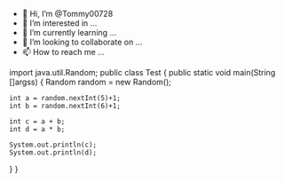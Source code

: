 - 👋 Hi, I’m @Tommy00728
- 👀 I’m interested in ...
- 🌱 I’m currently learning ...
- 💞️ I’m looking to collaborate on ...
- 📫 How to reach me ...

<!---
Tommy00728/Tommy00728 is a ✨ special ✨ repository because its `README.md` (this file) appears on your GitHub profile.
You can click the Preview link to take a look at your changes.
--->
import java.util.Random;
public class Test
{
  public static void main(String []argss)
  {
    Random random = new Random();
    
    int a = random.nextInt(5)+1;
    int b = random.nextInt(6)+1;
    
    int c = a + b;
    int d = a * b;
    
    System.out.println(c);
    System.out.println(d);
  }
}
